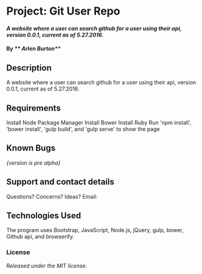 # Project: Git User Repo

#### _A website where a user can search github for a user using their api, version 0.0.1, current as of 5.27.2016._

#### By _** Arlen Burton**_

## Description

A website where a user can search github for a user using their api, version 0.0.1, current as of 5.27.2016.

## Requirements

Install Node Package Manager
Install Bower
Install Ruby
Run 'npm install', 'bower install', 'gulp build', and 'gulp serve' to show the page

## Known Bugs

_{version is pre alpha}_

## Support and contact details

Questions? Concerns? Ideas? Email:

## Technologies Used

The program uses Bootstrap, JavaScript, Node.js, jQuery, gulp, bower, Github api, and browserify.

### License

*Released under the MIT license.*
